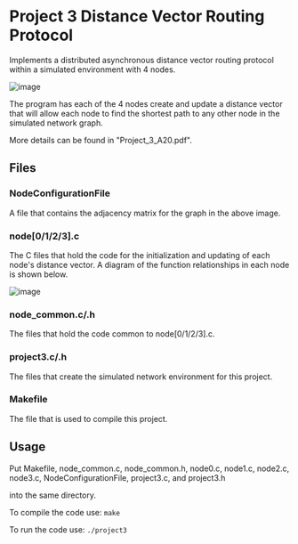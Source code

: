 # Project 3 Distance Vector Routing Protocol

Implements a distributed asynchronous distance vector routing protocol within a simulated environment with 4 nodes.

![image](https://user-images.githubusercontent.com/32044950/120549774-fe733680-c3c1-11eb-9c24-bb2ec186551d.png)

The program has each of the 4 nodes create and update a distance vector that will allow each node to find the shortest path to any other node in the simulated network graph.

More details can be found in "Project_3_A20.pdf".

## Files

### NodeConfigurationFile

A file that contains the adjacency matrix for the graph in the above image.

### node[0/1/2/3].c

The C files that hold the code for the initialization and updating of each node's distance vector. A diagram of the function relationships in each node is shown below.

![image](https://user-images.githubusercontent.com/32044950/120550526-fc5da780-c3c2-11eb-8ae6-31f150669486.png)


### node_common.c/.h

The files that hold the code common to node[0/1/2/3].c.

### project3.c/.h

The files that create the simulated network environment for this project.

### Makefile

The file that is used to compile this project.

## Usage
Put
Makefile,
node_common.c,
node_common.h,
node0.c,
node1.c,
node2.c,
node3.c,
NodeConfigurationFile,
project3.c,
and project3.h

into the same directory.

To compile the code use:
`make`

To run the code use:
`./project3`
